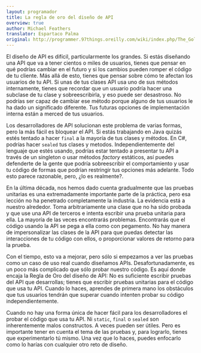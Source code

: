 ```yaml
---
layout: programador
title: La regla de oro del diseño de API
overview: true
author: Michael Feathers
translator: Espartaco Palma
original: http://programmer.97things.oreilly.com/wiki/index.php/The_Golden_Rule_of_API_Design
---
```


El diseño de API es difícil, particularmente los grandes. Si estás
diseñando una API que va a tener cientos o miles de usuarios, tienes que
pensar en qué podrías cambiar en el futuro y si los cambios pueden
romper el código de tu cliente. Más allá de esto, tienes que pensar
sobre cómo te afectan los usuarios de tu API. Si unas de tus clases API
usa uno de sus métodos internamente, tienes que recordar que un usuario
podría hacer una subclase de tu clase y sobreescribirla, y eso puede ser
desastroso. No podrías ser capaz de cambiar ese método porque alguno de
tus usuarios le ha dado un significado diferente. Tus futuras opciones
de implementación interna están a merced de tus usuarios.

Los desarrolladores de API solucionan este problema de varias formas,
pero la más fácil es bloquear el API. Si estás trabajando en Java quizás
estés tentado a hacer `final` a la mayoría de tus clases y métodos. En
C#, podrías hacer `sealed` tus clases y metodos. Independientemente del
lenguaje que estés usando, podrías estar tentado a presentar tu API a
través de un singleton o usar métodos _factory_ estáticos, así puedes
defenderte de la gente que podría sobreescribir el comportamiento y usar
tu código de formas que podrían restringir tus opciones más adelante.
Todo esto parece razonable, pero, ¿lo es realmente?.

En la última década, nos hemos dado cuenta gradualmente que las pruebas
unitarias es una extremadamente importante parte de la práctica, pero
esa lección no ha penetrado completamente la industria. La evidencia
está a nuestro alrededor. Toma arbitrariamente una clase que no ha sido
probada y que use una API de terceros e intenta escribir una prueba
unitaria para ella. La mayoría de las veces encontrarás problemas.
Encontrarás que el código usando la API se pega a ella como con
pegamento. No hay manera de impersonalizar las clases de la API para que
puedas detectar las interacciones de tu código con ellos, o proporcionar
valores de retorno para la prueba.

Con el tiempo, esto va a mejorar, pero sólo si empezamos a ver las
pruebas como un caso de uso real cuando diseñamos APIs.
Desafortunadamente, es un poco más complicado que sólo probar nuestro
código. Es aquí donde encaja la Regla de Oro del diseño de API: No es
suficiente escribir pruebas del API que desarrollas; tienes que escribir
pruebas unitarias para el código que usa tu API. Cuando lo haces,
aprendes de primera mano los obstáculos que tus usuarios tendrán que
superar cuando intenten probar su código independientemente.

Cuando no hay una forma única de hacer fácil para los desarrolladores el
probar el código que usa tu API. Ni `static`, `final` o `sealed` son
inherentemente malos constructos. A veces pueden ser útiles. Pero es
importante tener en cuenta el tema de las pruebas y, para lograrlo,
tienes que experimentarlo tú mismo. Una vez que lo haces, puedes
enfocarlo como lo harías con cualquier otro reto de diseño.

